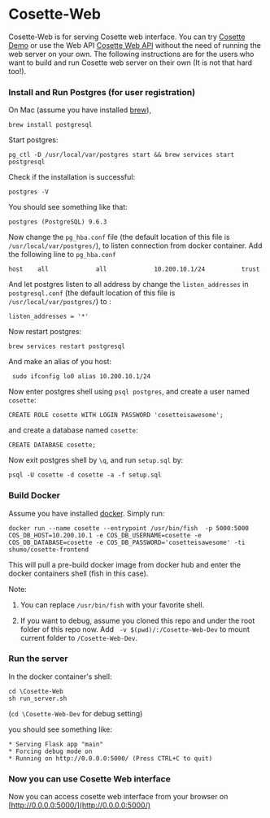 # Cosette-Web

Cosette-Web is for serving Cosette web interface. You can try [Cosette Demo](http://demo.cosette.cs.washington.edu/) or use the Web API [Cosette Web API](http://cosette.cs.washington.edu/) without the need of running the web server on your own. The following instructions are for the users who want to build and run Cosette web server on their own (It is not that hard too!).

### Install and Run Postgres (for user registration)

On Mac (assume you have installed [brew](https://brew.sh/)), 

  ``` brew install postgresql ```

Start postgres:

  ``` pg_ctl -D /usr/local/var/postgres start && brew services start postgresql ```

Check if the installation is successful:

  ``` postgres -V ```

You should see something like that:

  ``` postgres (PostgreSQL) 9.6.3 ```

Now change the `pg_hba.conf` file (the default location of this file is `/usr/local/var/postgres/`), to listen connection from docker container. Add the following line to `pg_hba.conf`

  ``` host    all             all             10.200.10.1/24          trust ```

And let postgres listen to all address by change the `listen_addresses` in `postgresql.conf` (the default location of this file is `/usr/local/var/postgres/`) to :

  ```listen_addresses = '*'```

Now restart postgres:

  ``` brew services restart postgresql ```

And make an alias of you host:

```  sudo ifconfig lo0 alias 10.200.10.1/24 ```

Now enter postgres shell using `psql postgres`, and create a user named `cosette`:

  ``` CREATE ROLE cosette WITH LOGIN PASSWORD 'cosetteisawesome'; ```

and create a database named `cosette`:

  ``` CREATE DATABASE cosette; ```

Now exit postgres shell by `\q`, and run `setup.sql` by:

 ``` psql -U cosette -d cosette -a -f setup.sql ```

### Build Docker

Assume you have installed [docker](https://www.docker.com/community-edition#/download). Simply run:

``` docker run --name cosette --entrypoint /usr/bin/fish  -p 5000:5000 COS_DB_HOST=10.200.10.1 -e COS_DB_USERNAME=cosette -e COS_DB_DATABASE=cosette -e COS_DB_PASSWORD='cosetteisawesome' -ti shumo/cosette-frontend ```

This will pull a pre-build docker image from docker hub and enter the docker containers shell (fish in this case).

Note:
1. You can replace `/usr/bin/fish` with your favorite shell.

2. If you want to debug, assume you cloned this repo and under the root folder of this repo now.  Add ` -v $(pwd)/:/Cosette-Web-Dev` to mount current folder to `/Cosette-Web-Dev`.

### Run the server 

In the docker container's shell:

```
cd \Cosette-Web 
sh run_server.sh
```
(`cd \Cosette-Web-Dev` for debug setting)

you should see something like:

```
* Serving Flask app "main"
* Forcing debug mode on
* Running on http://0.0.0.0:5000/ (Press CTRL+C to quit)
```

### Now you can use Cosette Web interface

Now you can access cosette web interface from your browser on [http://0.0.0.0:5000/](http://0.0.0.0:5000/)
